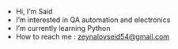 -  Hi, I’m Said
- I’m interested in QA automation and electronics 
-  I’m currently learning Python
-  How to reach me : zeynalovseid54@gmail.com

